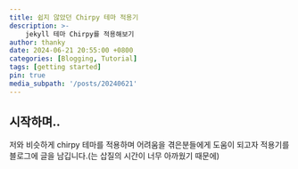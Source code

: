 ```yaml
---
title: 쉽지 않았던 Chirpy 테마 적용기
description: >-
    jekyll 테마 Chirpy를 적용해보기
author: thanky
date: 2024-06-21 20:55:00 +0800
categories: [Blogging, Tutorial]
tags: [getting started]
pin: true
media_subpath: '/posts/20240621'
---
```


## 시작하며..

저와 비슷하게 chirpy 테마를 적용하며 어려움을 겪은분들에게 도움이 되고자 적용기를 블로그에 글을 남깁니다.(는 삽질의 시간이 너무 아까웠기 때문에)